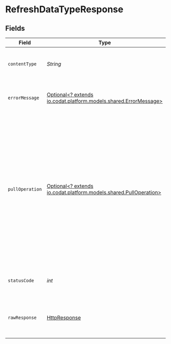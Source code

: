 # RefreshDataTypeResponse


## Fields

| Field                                                                                                                                                                                                                                                                                                                                                                           | Type                                                                                                                                                                                                                                                                                                                                                                            | Required                                                                                                                                                                                                                                                                                                                                                                        | Description                                                                                                                                                                                                                                                                                                                                                                     | Example                                                                                                                                                                                                                                                                                                                                                                         |
| ------------------------------------------------------------------------------------------------------------------------------------------------------------------------------------------------------------------------------------------------------------------------------------------------------------------------------------------------------------------------------- | ------------------------------------------------------------------------------------------------------------------------------------------------------------------------------------------------------------------------------------------------------------------------------------------------------------------------------------------------------------------------------- | ------------------------------------------------------------------------------------------------------------------------------------------------------------------------------------------------------------------------------------------------------------------------------------------------------------------------------------------------------------------------------- | ------------------------------------------------------------------------------------------------------------------------------------------------------------------------------------------------------------------------------------------------------------------------------------------------------------------------------------------------------------------------------- | ------------------------------------------------------------------------------------------------------------------------------------------------------------------------------------------------------------------------------------------------------------------------------------------------------------------------------------------------------------------------------- |
| `contentType`                                                                                                                                                                                                                                                                                                                                                                   | *String*                                                                                                                                                                                                                                                                                                                                                                        | :heavy_check_mark:                                                                                                                                                                                                                                                                                                                                                              | HTTP response content type for this operation                                                                                                                                                                                                                                                                                                                                   |                                                                                                                                                                                                                                                                                                                                                                                 |
| `errorMessage`                                                                                                                                                                                                                                                                                                                                                                  | [Optional<? extends io.codat.platform.models.shared.ErrorMessage>](../../models/shared/ErrorMessage.md)                                                                                                                                                                                                                                                                         | :heavy_minus_sign:                                                                                                                                                                                                                                                                                                                                                              | Your API request was not properly authorized.                                                                                                                                                                                                                                                                                                                                   |                                                                                                                                                                                                                                                                                                                                                                                 |
| `pullOperation`                                                                                                                                                                                                                                                                                                                                                                 | [Optional<? extends io.codat.platform.models.shared.PullOperation>](../../models/shared/PullOperation.md)                                                                                                                                                                                                                                                                       | :heavy_minus_sign:                                                                                                                                                                                                                                                                                                                                                              | OK                                                                                                                                                                                                                                                                                                                                                                              | {<br/>"id": "97d60846-f07a-4d42-b5a0-0bdcc6ebf56b",<br/>"companyId": "4645bd78-8988-45bc-ac9e-67ba5df6e4e5",<br/>"connectionId": "51baa045-4836-4317-a42e-3542e991e581",<br/>"dataType": "invoices",<br/>"status": "Initial",<br/>"statusDescription": "Paused until 2022-10-23T00:00:00.000Z",<br/>"requested": "2022-11-14T11:18:37.2798351Z",<br/>"progress": 10,<br/>"isCompleted": false,<br/>"isErrored": false<br/>} |
| `statusCode`                                                                                                                                                                                                                                                                                                                                                                    | *int*                                                                                                                                                                                                                                                                                                                                                                           | :heavy_check_mark:                                                                                                                                                                                                                                                                                                                                                              | HTTP response status code for this operation                                                                                                                                                                                                                                                                                                                                    |                                                                                                                                                                                                                                                                                                                                                                                 |
| `rawResponse`                                                                                                                                                                                                                                                                                                                                                                   | [HttpResponse<InputStream>](https://docs.oracle.com/en/java/javase/11/docs/api/java.net.http/java/net/http/HttpResponse.html)                                                                                                                                                                                                                                                   | :heavy_check_mark:                                                                                                                                                                                                                                                                                                                                                              | Raw HTTP response; suitable for custom response parsing                                                                                                                                                                                                                                                                                                                         |                                                                                                                                                                                                                                                                                                                                                                                 |